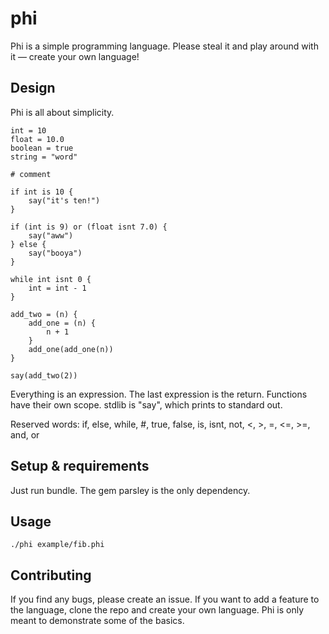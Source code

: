phi
===

Phi is a simple programming language. Please steal it and play around with it — create your own language!

Design
------
Phi is all about simplicity.

	int = 10
	float = 10.0
	boolean = true
	string = "word"

	# comment

	if int is 10 {
		say("it's ten!")
	}

	if (int is 9) or (float isnt 7.0) {
		say("aww")
	} else {
		say("booya")
	}

	while int isnt 0 {
		int = int - 1
	}

	add_two = (n) {
		add_one = (n) {
			n + 1
		}
		add_one(add_one(n))
	}

	say(add_two(2))

Everything is an expression. The last expression is the return. Functions have their own scope. stdlib is "say", which prints to standard out.

Reserved words: if, else, while, #, true, false, is, isnt, not, <, >, =, <=, >=, and, or

Setup & requirements
--------------------

Just run bundle. The gem parsley is the only dependency.

Usage
-----

	./phi example/fib.phi

Contributing
------------
If you find any bugs, please create an issue. If you want to add a feature to the language, clone the repo and create your own language. Phi is only meant to demonstrate some of the basics.